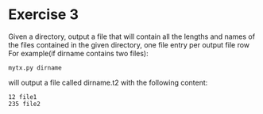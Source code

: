 # Exercise 3
Given a directory, output a file that will contain all the lengths and names of the files contained in the given directory, one file entry per output file row
For example(if dirname contains two files):
```
mytx.py dirname
```
will output a file called dirname.t2 with the following content:
```
12 file1
235 file2
```
